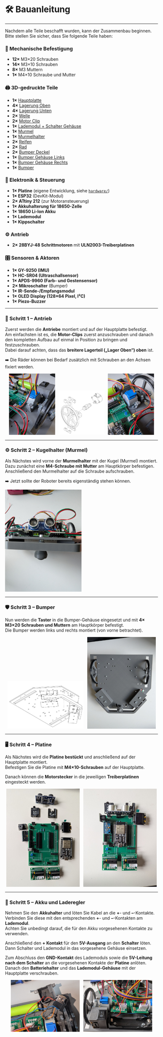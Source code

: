 # 🛠️ Bauanleitung  
---
Nachdem alle Teile beschafft wurden, kann der Zusammenbau beginnen.  
Bitte stellen Sie sicher, dass Sie folgende Teile haben:  

### 🔩 Mechanische Befestigung  
- **12×** M3×20 Schrauben  
- **14×** M3×10 Schrauben  
- **8×** M3 Muttern  
- **1×** M4×10 Schraube und Mutter  

### 🖨️ 3D-gedruckte Teile  
- **1×** [Hauptplatte](./STL_Dateien/Hauptplatte.stl)  
- **4×** [Lagerung Oben](./STL_Dateien/Lagerung_Oben.stl)  
- **4×** [Lagerung Unten](./STL_Dateien/Lagerung_Unten.stl)  
- **2×** [Welle](./STL_Dateien/Welle%20v9.stl)  
- **2×** [Motor Clip](./STL_Dateien/Motor_Clip%20v4.stl)  
- **1×** [Lademodul + Schalter Gehäuse](./STL_Dateien/Lademodul+Schalter%20gehäuse%20v5.stl)  
- **1×** [Murmel](./STL_Dateien/Murmel.stl)  
- **1×** [Murmelhalter](./STL_Dateien/Murmelhalter.stl)  
- **2×** [Reifen](./STL_Dateien/Reifen.stl)  
- **2×** [Rad](./STL_Dateien/Rad.stl)  
- **2×** [Bumper Deckel](./STL_Dateien/Bumper_deckel.stl)  
- **1×** [Bumper Gehäuse Links](./STL_Dateien/Bumper_Körper_Links.stl)  
- **1×** [Bumper Gehäuse Rechts](./STL_Dateien/Bumper_Körper_Rechts.stl)  
- **1×** [Bumper](./STL_Dateien/Bumper.stl)  

### 🔌 Elektronik & Steuerung  
- **1× Platine** (eigene Entwicklung, siehe [`hardware/`](./hardware))  
- **1× ESP32** (DevKit-Modul)  
- **2× ATtiny 212** (zur Motoransteuerung)  
- **1× Akkuhalterung für 18650-Zelle**  
- **1× 18650 Li-Ion Akku**  
- **1× Lademodul**  
- **1× Kippschalter**  

### ⚙️ Antrieb  
- **2× 28BYJ-48 Schrittmotoren** mit **ULN2003-Treiberplatinen**  

### 🎛️ Sensoren & Aktoren  
- **1× GY-9250 (IMU)**  
- **1× HC-SR04 (Ultraschallsensor)**  
- **1× APDS-9960 (Farb- und Gestensensor)**  
- **2× Mikroschalter** (Bumper)  
- **1× IR-Sende-/Empfangsmodul**  
- **1× OLED Display (128×64 Pixel, I²C)**  
- **1× Piezo-Buzzer**  

---

### 🔧 Schritt 1 – Antrieb  

Zuerst werden die **Antriebe** montiert und auf der Hauptplatte befestigt.  
Am einfachsten ist es, die **Motor-Clips** zuerst anzuschrauben und danach den kompletten Aufbau auf einmal in Position zu bringen und festzuschrauben.  
Dabei darauf achten, dass das **breitere Lagerteil („Lager Oben“) oben** ist.  

➡️ Die Räder können bei Bedarf zusätzlich mit Schrauben an den Achsen fixiert werden.  

<p align="center">
  <img src="./Images_MiniRobot/Antrieb_Seite_2.jpg" alt="Motor Seite 2" width="30%">
  &nbsp;
  <img src="./Images_MiniRobot/Antrieb.png" alt="Motor Mitte" width="30%">
  &nbsp;
  <img src="./Images_MiniRobot/Antrieb_Seite_1.jpg" alt="Motor Seite 1" width="30%">
</p>

---

### ⚙️ Schritt 2 – Kugelhalter (Murmel)  

Als Nächstes wird vorne der **Murmelhalter** mit der Kugel (Murmel) montiert.  
Dazu zunächst eine **M4-Schraube mit Mutter** am Hauptkörper befestigen.  
Anschließend den Murmelhalter auf die Schraube aufschrauben.  

➡️ Jetzt sollte der Roboter bereits eigenständig stehen können.  

<img src="./Images_MiniRobot/Bumper_Vorne.jpg" alt="Murmelhalter Montage" width="50%">

---

### 🛡️ Schritt 3 – Bumper  

Nun werden die **Taster** in die Bumper-Gehäuse eingesetzt und mit **4× M3×20 Schrauben und Muttern** am Hauptkörper befestigt.  
Die Bumper werden links und rechts montiert (von vorne betrachtet).  

<p align="center">
  <img src="./Images_MiniRobot/Bumper.png" alt="Bumper" width="50%">
  &nbsp;
  <img src="./Images_MiniRobot/Bumper_Unten.jpg" alt="Bumper rechts" width="45%">
</p>

---

### 🖥️ Schritt 4 – Platine  

Als Nächstes wird die **Platine bestückt** und anschließend auf der Hauptplatte montiert.  
Befestigen Sie die Platine mit **M4×10-Schrauben** auf der Hauptplatte.  

Danach können die **Motorstecker** in die jeweiligen **Treiberplatinen** eingesteckt werden.  

<p align="center">
  <img src="./Images_MiniRobot/Platine_ab.png" alt="Bestückte Platine" width="48%">
  &nbsp;
  <img src="./Images_MiniRobot/Paltine_drauf.png" alt="Platine auf Hauptplatte montiert" width="48%">
</p>

---

### 🔋 Schritt 5 – Akku und Laderegler  

Nehmen Sie den **Akkuhalter** und löten Sie Kabel an die **+**- und **–**-Kontakte.  
Verbinden Sie diese mit den entsprechenden **+**- und **–**-Kontakten am **Lademodul**.  
Achten Sie unbedingt darauf, die für den Akku vorgesehenen Kontakte zu verwenden.  

Anschließend den **+ Kontakt** für den **5V-Ausgang** an den **Schalter** löten.  
Dann Schalter und Lademodul in das vorgesehene Gehäuse einsetzen.  

Zum Abschluss den **GND-Kontakt** des Lademoduls sowie die **5V-Leitung nach dem Schalter** an die vorgesehenen Kontakte der **Platine** anlöten.  
Danach den **Batteriehalter** und das **Lademodul-Gehäuse** mit der Hauptplatte verschrauben.  

<p align="center">
  <img src="./Images_MiniRobot/Lademodul.jpg" alt="Akku und Lademodul Verdrahtung" width="45%">
  &nbsp;
  <img src="./Images_MiniRobot/Akku_Lademodul.jpg" alt="Akku und Schalter im Gehäuse" width="45%">
</p>
